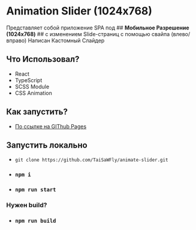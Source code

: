 # Animation Slider (1024x768)

Представляет собой приложение SPA под ## **Мобильное Разрешение (1024x768)** ## с изменением Slide-страниц с помощью свайпа (влево/вправо)
Написан Кастомный Слайдер

## Что Использовал?

-   React
-   TypeScript
-   SCSS Module
-   CSS Animation

## Как запустить?

-   [По ссылке на GIThub Pages](https://taisawfly.github.io/animate-slider/)

## Запустить локально

-   `git clone https://github.com/TaiSaWFly/animate-slider.git`

-   ### `npm i`
-   ### `npm run start`

### Нужен build?

-   ### `npm run build`
